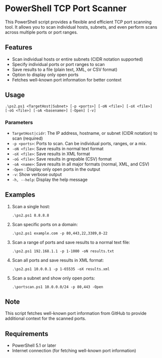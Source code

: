 # PowerShell TCP Port Scanner

This PowerShell script provides a flexible and efficient TCP port scanning tool. It allows you to scan individual hosts, subnets, and even perform scans across multiple ports or port ranges.

## Features

- Scan individual hosts or entire subnets (CIDR notation supported)
- Specify individual ports or port ranges to scan
- Save results to a file (plain text, XML, or CSV format)
- Option to display only open ports
- Fetches well-known port information for better context

## Usage

`.\ps2.ps1 <TargetHost|Subnet> [-p <ports>] [-oN <file>] [-oX <file>] [-oG <file>] [-oA <basename>] [-Open] [-v]`

### Parameters

- `TargetHost|cidr`: The IP address, hostname, or subnet (CIDR notation) to scan (required)
- `-p <ports>`: Ports to scan. Can be individual ports, ranges, or a mix.
- `-oN <file>`: Save results in normal text format
- `-oX <file>`: Save results in XML format
- `-oG <file>`: Save results in grepable (CSV) format
- `-oA <name>`: Save results in all major formats (normal, XML, and CSV)
- `-Open`     : Display only open ports in the output
- `-v`: Show verbose output
- `-h, --help`: Display the help message

## Examples

1. Scan a single host:

   ```shell
   .\ps2.ps1 8.8.8.8
   ```

2. Scan specific ports on a domain:

   ```shell
   .\ps2.ps1 example.com -p 80,443,22,3389,0-22
   ```

3. Scan a range of ports and save results to a normal text file:

   ```shell
   .\ps2.ps1 192.168.1.1 -p 1-1000 -oN results.txt
   ```

4. Scan all ports and save results in XML format:

   ```shell
   .\ps2.ps1 10.0.0.1 -p 1-65535 -oX results.xml
   ```

5. Scan a subnet and show only open ports:

   ```shell
   .\portscan.ps1 10.0.0.0/24 -p 80,443 -Open
   ```

## Note

This script fetches well-known port information from GitHub to provide additional context for the scanned ports.

## Requirements

- PowerShell 5.1 or later
- Internet connection (for fetching well-known port information)